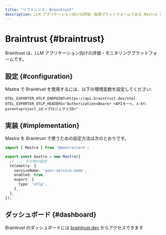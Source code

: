 ```yaml
---
title: "リファレンス: Braintrust"
description: LLM アプリケーション向けの評価・監視プラットフォームである Mastra と Braintrust の統合に関するドキュメント。
---
```


# Braintrust \{#braintrust\}

Braintrust は、LLM アプリケーション向けの評価・モニタリングプラットフォームです。

## 設定 \{#configuration\}

Mastra で Braintrust を使用するには、以下の環境変数を設定してください:

```env
OTEL_EXPORTER_OTLP_ENDPOINT=https://api.braintrust.dev/otel
OTEL_EXPORTER_OTLP_HEADERS="Authorization=Bearer <APIキー>, x-bt-parent=project_id:<プロジェクトID>"
```

## 実装 \{#implementation\}

Mastra を Braintrust で使うための設定方法は次のとおりです。

```typescript
import { Mastra } from '@mastra/core';

export const mastra = new Mastra({
  // ... その他の設定
  telemetry: {
    serviceName: 'your-service-name',
    enabled: true,
    export: {
      type: 'otlp',
    },
  },
});
```

## ダッシュボード \{#dashboard\}

Braintrust のダッシュボードには [braintrust.dev](https://www.braintrust.dev/) からアクセスできます